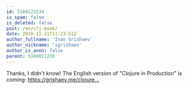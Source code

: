 ```yaml
---
id: 5160123234
is_spam: false
is_deleted: false
post: /en/clj-book/
date: 2020-11-21T11:23:51Z
author_fullname: 'Ivan Grishaev'
author_nickname: 'igrishaev'
author_is_anon: false
parent: 5160011236
---
```


<p>Thanks, I didn't know! The English version of "Clojure in Production" is coming: <a href="https://grishaev.me/clojure-in-prod/" rel="nofollow noopener" title="https://grishaev.me/clojure-in-prod/">https://grishaev.me/clojure...</a></p>
